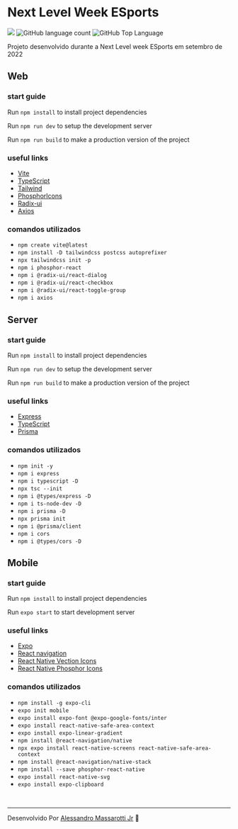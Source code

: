# Next Level Week ESports

<p>
  <img src="https://img.shields.io/badge/made%20by-Alessandro%20Massarotti%20Jr-8B5CF6?style=flat-square">
  <img alt="GitHub language count" src="https://img.shields.io/github/languages/count/alessandro-massarotti-Jr/Next-Level-Week-ESports?color=8B5CF6&style=flat-square">
  <img alt="GitHub Top Language" src="https://img.shields.io/github/languages/top/alessandro-massarotti-Jr/Next-Level-Week-ESports?color=8B5CF6&style=flat-square">
</p>

Projeto desenvolvido durante a Next Level week ESports em setembro de 2022

## Web

### start guide

Run `npm install` to install project dependencies

Run `npm run dev` to setup the development server

Run `npm run build` to make a production version of the project

### useful links

- [Vite](https://vitejs.dev/)
- [TypeScript](https://www.typescriptlang.org/)
- [Tailwind](https://tailwindcss.com/)
- [PhosphorIcons](https://phosphoricons.com/)
- [Radix-ui](https://www.radix-ui.com/)
- [Axios](https://axios-http.com/ptbr/docs/intro)

### comandos utilizados

- `npm create vite@latest`
- `npm install -D tailwindcss postcss autoprefixer`
- `npx tailwindcss init -p`
- `npm i phosphor-react`
- `npm i @radix-ui/react-dialog`
- `npm i @radix-ui/react-checkbox`
- `npm i @radix-ui/react-toggle-group`
- `npm i axios`

## Server

### start guide

Run `npm install` to install project dependencies

Run `npm run dev` to setup the development server

Run `npm run build` to make a production version of the project

### useful links

- [Express](https://expressjs.com/)
- [TypeScript](https://www.typescriptlang.org/)
- [Prisma](https://www.prisma.io/)

### comandos utilizados

- `npm init -y`
- `npm i express`
- `npm i typescript -D`
- `npx tsc --init`
- `npm i @types/express -D`
- `npm i ts-node-dev -D`
- `npm i prisma -D`
- `npx prisma init`
- `npm i @prisma/client`
- `npm i cors`
- `npm i @types/cors -D`

## Mobile

### start guide

Run `npm install` to install project dependencies

Run `expo start` to start development server 

### useful links

- [Expo](https://expo.dev/)
- [React navigation](https://reactnavigation.org/)
- [React Native Vection Icons](https://oblador.github.io/react-native-vector-icons/)
- [React Native Phosphor Icons](https://github.com/duongdev/phosphor-react-native)

### comandos utilizados

- `npm install -g expo-cli`
- `expo init mobile`
- `expo install expo-font @expo-google-fonts/inter`
- `expo install react-native-safe-area-context`
- `expo install expo-linear-gradient`
- `npm install @react-navigation/native`
- `npx expo install react-native-screens react-native-safe-area-context`
- `npm install @react-navigation/native-stack`
- `npm install --save phosphor-react-native`
- `expo install react-native-svg`
- `expo install expo-clipboard`


<br>

---

Desenvolvido Por [Alessandro Massarotti Jr](https://github.com/alessandro-massarotti-jr) 🤖